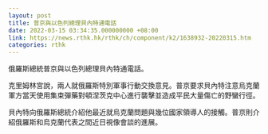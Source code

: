 ```yaml
---
layout: post
title: 普京與以色列總理貝內特通電話
date: 2022-03-15 03:34:35.000000000 +08:00
link: https://news.rthk.hk/rthk/ch/component/k2/1638932-20220315.htm
categories: rthk
---
```


俄羅斯總統普京與以色列總理貝內特通電話。

克里姆林宮說，兩人就俄羅斯特別軍事行動交換意見。普京要求貝內特注意烏克蘭軍方當天使用集束彈藥對頓涅茨克中心進行襲擊並造成平民大量傷亡的野蠻行徑。

貝內特向俄羅斯總統介紹他最近就烏克蘭問題與幾位國家領導人的接觸。普京則介紹俄羅斯和烏克蘭代表之間近日視像會談的進展。
